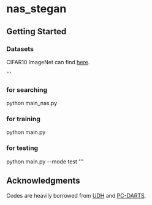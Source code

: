# nas_stegan

## **Getting Started**
### Datasets
CIFAR10
ImageNet can find [here](http://www.image-net.org/).

'''
### for searching
python main_nas.py
### for training
python main.py
### for testing
python main.py --mode test
'''

## **Acknowledgments**
Codes are heavily borrowed from [UDH](https://github.com/ChaoningZhang/Universal-Deep-Hiding.git) and [PC-DARTS](https://github.com/yuhuixu1993/PC-DARTS.git).
